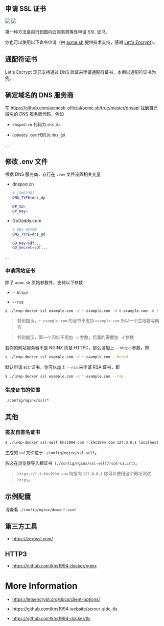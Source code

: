 ## 申请 SSL 证书

[![](https://img.shields.io/badge/AD-%E8%85%BE%E8%AE%AF%E4%BA%91%E5%AE%B9%E5%99%A8%E6%9C%8D%E5%8A%A1-blue.svg)](https://cloud.tencent.com/act/cps/redirect?redirect=10058&cps_key=3a5255852d5db99dcd5da4c72f05df61) [![](https://img.shields.io/badge/Support-%E8%85%BE%E8%AE%AF%E4%BA%91%E8%87%AA%E5%AA%92%E4%BD%93-brightgreen.svg)](https://cloud.tencent.com/developer/support-plan?invite_code=13vokmlse8afh)

第一种方法是自行到国内云服务商等处申请 SSL 证书。

你也可以使用以下命令申请（由 [acme.sh](https://github.com/acmesh-official/acme.sh) 提供技术支持，感谢 [Let's Encrypt](https://letsencrypt.org/)）。

## 通配符证书

Let's Encrypt 现已支持通过 DNS 验证来申请通配符证书，本例以通配符证书为例。

## 确定域名的 DNS 服务商

在 https://github.com/acmesh-official/acme.sh/tree/master/dnsapi 找到自己域名的 DNS 服务商代码，例如

* `dnspod.cn` 代码为 `dns_dp`

* `GoDaddy.com` 代码为 `dns_gd`

...

## 修改 .env 文件

根据 DNS 服务商，自行在 `.env` 文件设置相关变量

* dnspod.cn

  ```bash
  # [DNSPOD]
  DNS_TYPE=dns_dp

  DP_Id=
  DP_Key=
  ```

* GoDaddy.com

  ```bash
  # DNS 服务商
  DNS_TYPE=dns_gd

  GD_Key=sdf...
  GD_Secret=sdf...
  ```

...

### 申请网站证书

除了 `acme.sh` 原始参数外，支持以下参数

* `--httpd`

* `--rsa`

```bash
$ ./lnmp-docker ssl example.com -d *.example.com -d t.example.com -d *.t.example.com [--debug]
```

> 特别提示，`*.example.com` 的证书不支持 `example.com` 所以一个主域要写两次

> 特别提示，第一个网址不用加 `-d` 参数，后面的需要加 `-d` 参数

若你的网站服务器不是 NGINX 而是 HTTPD，那么请加上 `--httpd` 参数，即

```bash
$ ./lnmp-docker ssl example.com -d *.example.com --httpd
```

默认申请 `ECC` 证书，你可以加上 `--rsa` 来申请 RSA 证书，即

```bash
$ ./lnmp-docker ssl example.com -d *.example.com --rsa
```

### 生成证书的位置

`./config/nginx/ssl/*`

## 其他

### 签发自签名证书

```bash
$ ./lnmp-docker ssl-self khs1994.com *.khs1994.com 127.0.0.1 localhost
```

生成的 ssl 文件位于 `./config/nginx/ssl-self`。

务必在浏览器导入根证书（`./config/nginx/ssl-self/root-ca.crt`）。

> `https://*.t.khs1994.com` 均指向 `127.0.0.1` 你可以使用这个网址测试 `https`。

## 示例配置

请查看 `./config/nginx/demo-*.conf`

## 第三方工具

* https://zerossl.com/

## HTTP3

* https://github.com/khs1994-docker/nginx

# More Information

* https://letsencrypt.org/docs/client-options/

* https://github.com/khs1994-website/server-side-tls

* https://github.com/khs1994-docker/tls
